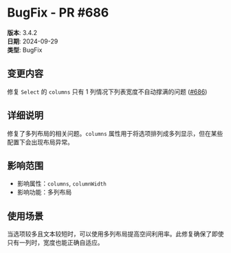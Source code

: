 # BugFix - PR #686

**版本**: 3.4.2  
**日期**: 2024-09-29  
**类型**: BugFix  

## 变更内容

修复 `Select` 的 `columns` 只有 1 列情况下列表宽度不自动撑满的问题 ([#686](https://github.com/sheinsight/shineout-next/pull/686))

## 详细说明

修复了多列布局的相关问题。`columns` 属性用于将选项排列成多列显示，但在某些配置下会出现布局异常。

## 影响范围

- 影响属性：`columns`, `columnWidth`
- 影响功能：多列布局

## 使用场景

当选项较多且文本较短时，可以使用多列布局提高空间利用率。此修复确保了即使只有一列时，宽度也能正确自适应。
